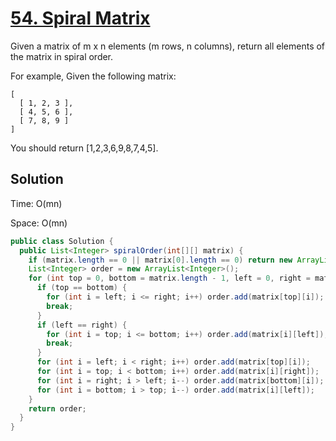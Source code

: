 # [54. Spiral Matrix](https://leetcode.com/problems/spiral-matrix/?tab=Description)

Given a matrix of m x n elements (m rows, n columns), return all elements of the matrix in spiral order.

For example,
Given the following matrix:

```
[
  [ 1, 2, 3 ],
  [ 4, 5, 6 ],
  [ 7, 8, 9 ]
]
```

You should return [1,2,3,6,9,8,7,4,5].

## Solution

Time: O(mn)

Space: O(mn)

```java
public class Solution {
  public List<Integer> spiralOrder(int[][] matrix) {
    if (matrix.length == 0 || matrix[0].length == 0) return new ArrayList<Integer>();
    List<Integer> order = new ArrayList<Integer>();
    for (int top = 0, bottom = matrix.length - 1, left = 0, right = matrix[0].length - 1; top <= bottom && left <= right; top++, bottom--, left++, right--) {
      if (top == bottom) {
        for (int i = left; i <= right; i++) order.add(matrix[top][i]);
        break;
      }
      if (left == right) {
        for (int i = top; i <= bottom; i++) order.add(matrix[i][left]);
        break;
      }
      for (int i = left; i < right; i++) order.add(matrix[top][i]);
      for (int i = top; i < bottom; i++) order.add(matrix[i][right]);
      for (int i = right; i > left; i--) order.add(matrix[bottom][i]);
      for (int i = bottom; i > top; i--) order.add(matrix[i][left]);
    }
    return order;
  }
}
```
